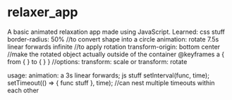# relaxer_app
A basic animated relaxation app made using JavaScript.
Learned:
css stuff
border-radius: 50% //to convert shape into a circle
animation: rotate 7.5s linear forwards infinite //to apply rotation
transform-origin: bottom center //make the rotated object actually outside of the container
@keyframes a {
 from {
  } to {
  }
 }
//options: transform: scale or transform: rotate

usage:
animation: a 3s linear forwards;
js stuff
setInterval(func, time);
setTimeout(() => { func stuff }, time);
//can nest multiple timeouts within each other
